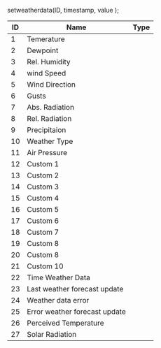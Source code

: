 setweatherdata(ID, timestamp, value );

ID |Name                           | Type
---|-------------------------------|---------
1  | Temerature                    |
2  | Dewpoint                      |
3  | Rel. Humidity                 |
4  | wind Speed                    |
5  | Wind Direction                |
6  | Gusts                         |
7  | Abs. Radiation                |
8  | Rel. Radiation                |
9  | Precipitaion                  |
10 | Weather Type                  |
11 | Air Pressure                  |
12 | Custom 1                      |
13 | Custom 2                      |
14 | Custom 3                      |
15 | Custom 4                      |
16 | Custom 5                      |
17 | Custom 6                      |
18 | Custom 7                      |
19 | Custom 8                      |
20 | Custom 8                      |
21 | Custom 10                     |
22 | Time Weather Data             |
23 | Last weather forecast update  |
24 | Weather data error            |
25 | Error weather forecast update |
26 | Perceived Temperature         |
27 | Solar Radiation               |



